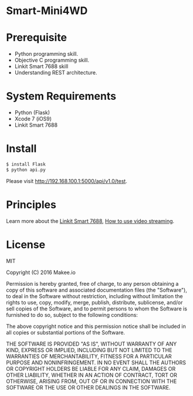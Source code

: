 # Smart-Mini4WD

Prerequisite
============

 - Python programming skill.
 - Objective C programming skill.
 - Linkit Smart 7688 skill
 - Understanding REST architecture.

System Requirements
==============

 - Python (Flask)
 - Xcode 7 (iOS9)
 - Linkit Smart 7688

Install
==============

```bash
$ install Flask
$ python api.py
```

Please visit http://192.168.100.1:5000/api/v1.0/test.

Principles
==============

Learn more about the [Linkit Smart 7688](http://oranwind.org/linkit-7688-linkit-smart-76887688-duo-ji-chu-jiao-xue/),  [How to use video streaming](http://oranwind.org/-linkit-smart-7688-7688-chuan-jie-webcam/).

License
==============

MIT

Copyright (C) 2016 Makee.io

Permission is hereby granted, free of charge, to any person obtaining a copy of this software and associated documentation files (the "Software"), to deal in the Software without restriction, including without limitation the rights to use, copy, modify, merge, publish, distribute, sublicense, and/or sell copies of the Software, and to permit persons to whom the Software is furnished to do so, subject to the following conditions:

The above copyright notice and this permission notice shall be included in all copies or substantial portions of the Software.

THE SOFTWARE IS PROVIDED "AS IS", WITHOUT WARRANTY OF ANY KIND, EXPRESS OR IMPLIED, INCLUDING BUT NOT LIMITED TO THE WARRANTIES OF MERCHANTABILITY, FITNESS FOR A PARTICULAR PURPOSE AND NONINFRINGEMENT. IN NO EVENT SHALL THE AUTHORS OR COPYRIGHT HOLDERS BE LIABLE FOR ANY CLAIM, DAMAGES OR OTHER LIABILITY, WHETHER IN AN ACTION OF CONTRACT, TORT OR OTHERWISE, ARISING FROM, OUT OF OR IN CONNECTION WITH THE SOFTWARE OR THE USE OR OTHER DEALINGS IN THE SOFTWARE.

